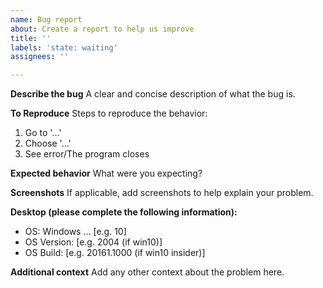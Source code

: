 ```yaml
---
name: Bug report
about: Create a report to help us improve
title: ''
labels: 'state: waiting'
assignees: ''

---
```


**Describe the bug**
A clear and concise description of what the bug is.

**To Reproduce**
Steps to reproduce the behavior:
1. Go to '...'
2. Choose '...'
3. See error/The program closes

**Expected behavior**
What were you expecting?

**Screenshots**
If applicable, add screenshots to help explain your problem.

**Desktop (please complete the following information):**
 - OS: Windows ... [e.g. 10]
 - OS Version: [e.g. 2004 (if win10)]
 - OS Build: [e.g. 20161.1000 (if win10 insider)]

**Additional context**
Add any other context about the problem here.
